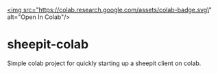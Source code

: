<a href="https://colab.research.google.com/github/TayDex/sheepit-colab/blob/main/Sheepit.ipynb\" target="_parent\"><img src=\"https://colab.research.google.com/assets/colab-badge.svg\" alt="Open In Colab\"/></a>
# sheepit-colab

Simple colab project for quickly starting up a sheepit client on colab.

